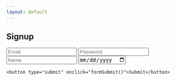 ```yaml
---
layout: default
---
```


## Signup

 <div>
    <input type="text" id="email" name="email" placeholder="Email">
    <input type="password" id="password" name="password" required placeholder="Password">
    <input type="text" id="name" name="name" placeholder="Name">
    <input type="date" id="dob" name="dob" placeholder="MM-dd-yyyy">

    <button type="submit" onclick="formSubmit()">Submit</button>
</div>

<script type="text/javascript">
    if (sessionStorage["login"]){
      location.href = "{{site.baseurl}}";
    }

    function formSubmit() {
        let email = document.getElementById("email").value;
        let password = document.getElementById("password").value;
        let name = document.getElementById("name").value;
        let dob = document.getElementById("dob").value;

        var myHeaders = new Headers();
        myHeaders.append("Content-Type", "application/json");
        data = {email: email, password: password, name: name, dob: dob}
        var requestOptions = {
            method: 'POST',
            headers: myHeaders,
            credentials: 'include',
            redirect: 'follow',
            body: JSON.stringify(data)
        };
        fetch("https://csatri1.tk/api/person/post?email="+email+"&password="+password+"&name="+name+"&dob="+dob, requestOptions)
          .then(response => response.text())
          .then(result => {
              console.log(result);
              if (result == `${email} is created successfully.`) {
                  alert("You are now signed up on YUMI!  Redirecting to login page.");
                  window.location.href = "{{site.baseurl}}/login";
              } else {
                  alert("Invalid data.  The email may already have an associated account.  Check formatting and try again!");
              }
          })
          .catch(error => console.log('error', error));
    }
</script>